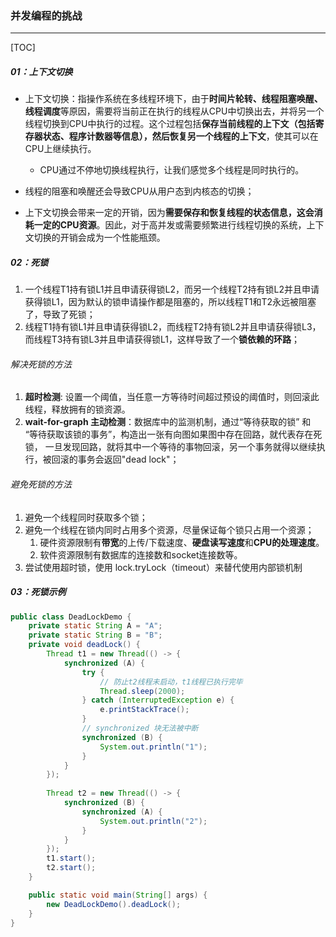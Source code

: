 ### 并发编程的挑战

------

[TOC]

##### 01：上下文切换

- 上下文切换：指操作系统在多线程环境下，由于**时间片轮转、线程阻塞唤醒、线程调度**等原因，需要将当前正在执行的线程从CPU中切换出去，并将另一个线程切换到CPU中执行的过程。这个过程包括**保存当前线程的上下文（包括寄存器状态、程序计数器等信息），然后恢复另一个线程的上下文**，使其可以在CPU上继续执行。
  - CPU通过不停地切换线程执行，让我们感觉多个线程是同时执行的。

- 线程的阻塞和唤醒还会导致CPU从用户态到内核态的切换；
- 上下文切换会带来一定的开销，因为**需要保存和恢复线程的状态信息，这会消耗一定的CPU资源**。因此，对于高并发或需要频繁进行线程切换的系统，上下文切换的开销会成为一个性能瓶颈。

##### 02：死锁

1. 一个线程T1持有锁L1并且申请获得锁L2，而另一个线程T2持有锁L2并且申请获得锁L1，因为默认的锁申请操作都是阻塞的，所以线程T1和T2永远被阻塞了，导致了死锁；
2. 线程T1持有锁L1并且申请获得锁L2，而线程T2持有锁L2并且申请获得锁L3，而线程T3持有锁L3并且申请获得锁L1，这样导致了一个**锁依赖的环路**；

###### 解决死锁的方法

1. **超时检测**: 设置一个阈值，当任意一方等待时间超过预设的阈值时，则回滚此线程，释放拥有的锁资源。
2. **wait-for-graph 主动检测**：数据库中的监测机制，通过“等待获取的锁” 和 “等待获取该锁的事务”，构造出⼀张有向图如果图中存在回路，就代表存在死锁， 一旦发现回路，就将其中一个等待的事物回滚，另⼀个事务就得以继续执行，被回滚的事务会返回"dead lock"；

###### 避免死锁的方法

1. 避免一个线程同时获取多个锁；
2. 避免一个线程在锁内同时占用多个资源，尽量保证每个锁只占用一个资源；
   1. 硬件资源限制有**带宽**的上传/下载速度、**硬盘读写速度**和**CPU的处理速度**。
   2. 软件资源限制有数据库的连接数和socket连接数等。
3. 尝试使用超时锁，使用 lock.tryLock（timeout）来替代使用内部锁机制

##### 03：死锁示例

```java
public class DeadLockDemo {
    private static String A = "A";
    private static String B = "B";
    private void deadLock() {
        Thread t1 = new Thread(() -> {
            synchronized (A) {
                try {
                    // 防止t2线程未启动，t1线程已执行完毕
                    Thread.sleep(2000);
                } catch (InterruptedException e) {
                    e.printStackTrace();
                }
                // synchronized 块无法被中断
                synchronized (B) {
                    System.out.println("1");
                }
            }
        });
        
        Thread t2 = new Thread(() -> {
            synchronized (B) {
                synchronized (A) {
                    System.out.println("2");
                }
            }
        });
        t1.start();
        t2.start();
    }

    public static void main(String[] args) {
        new DeadLockDemo().deadLock();
    }
}
```

